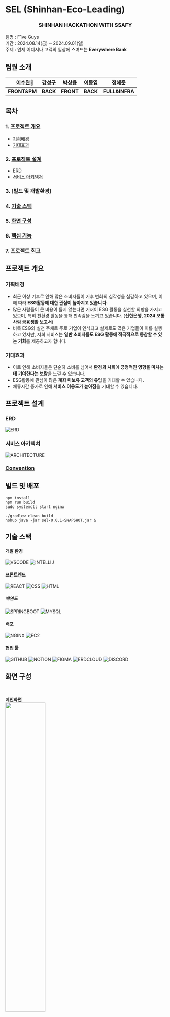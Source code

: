 # SEL (Shinhan-Eco-Leading)
<div align = center>

### SHINHAN HACKATHON WITH SSAFY

</div>

팀명 : F1ve Guys  
기간 : 2024.08.14(금) ~ 2024.09.01(일)  
주제 : 언제 어디서나 고객의 일상에 스며드는 **Everywhere Bank**


## 팀원 소개
| 　**[이수완](https://github.com/Rafael-Lee-SW)👑**　 | **[강성구](https://github.com/strong-nine)** |  **[박상용](https://github.com/sangypar)**   | **[이동엽](https://github.com/doongyeop)** | **[정해준](https://github.com/jun-23)** |
| :--------------: | :--------: | :-----------: | :--------: | :--------: |
|  **FRONT&PM**  | **BACK**  | **FRONT** | **BACK**  |  **FULL&INFRA**  |

## 목차
### 1. [프로젝트 개요](#프로젝트-개요)
- [기획배경](#기획배경)
- [기대효과](#기대효과)
### 2. [프로젝트 설계](#프로젝트-설계)  
- [ERD](#erd)
- [서비스 아키텍쳐](#서비스-아키텍쳐)
### 3. [빌드 및 개발환경]
### 4. [기술 스택](#기술-스택)    
### 5. [화면 구성](#화면-구성)    
### 6. [핵심 기능](#핵심-기능)    
### 7. [프로젝트 회고](#프로젝트-회고)  


## 프로젝트 개요
### 기획배경
 - 최근 이상 기후로 인해 많은 소비자들이 기후 변화의 심각성을 실감하고 있으며, 이에 따라 **ESG활동에 대한 관심이 높아지고 있습니다.** 
 - 많은 사람들이 큰 비용이 들지 않는다면 기꺼이 ESG 활동을 실천할 의향을 가지고 있으며, 특히 친환경 활동을 통해 만족감을 느끼고 있습니다. (**신한은행, 2024 보통사람 금융생활 보고서**)
 - 비록 ESG의 실천 주체로 주로 기업이 인식되고 실제로도 많은 기업들이 이를 실행하고 있지만, 저희 서비스는 **일반 소비자들도 ESG 활동에 적극적으로 동참할 수 있는 기회**를 제공하고자 합니다. 
 ### 기대효과
 - 이로 인해 소비자들은 단순히 소비를 넘어서 **환경과 사회에 긍정적인 영향을 미치는 데 기여한다는 보람**을 느낄 수 있습니다.
 - ESG활동에 관심이 많은 **계좌 미보유 고객의 유입**을 기대할 수 있습니다.
 - 체류시간 증가로 인해 **서비스 이용도가 높아짐**을 기대할 수 있습니다.

## 프로젝트 설계
### ERD
![ERD](./img/ERD.png)
<br>

### 서비스 아키텍쳐
![ARCHITECTURE](./img/architecture.PNG)

### [Convention](https://github.com/sel-f1veguys/sel-f1veguys/wiki/Convention)

## 빌드 및 배포

```
npm install
npm run build
sudo systemctl start nginx
```

```
./gradlew clean build
nohup java -jar sel-0.0.1-SNAPSHOT.jar &
```

## 기술 스택

#### 개발 환경
![VSCODE](https://img.shields.io/badge/VSCode-007ACC?style=ROUND&logo=visual%20studio%20code&logoColor=white)
![INTELLIJ](https://img.shields.io/badge/IntelliJ%20IDEA-000000?style=ROUND&logo=intellij-idea&logoColor=white)

#### 프론트엔드
![REACT](https://img.shields.io/badge/React-61DAFB?style=ROUND&logo=react&logoColor=white)
![CSS](https://img.shields.io/badge/CSS-1572B6?style=ROUND&logo=css3&logoColor=white)
![HTML](https://img.shields.io/badge/HTML-E34F26?style=ROUND&logo=html5&logoColor=white)
 
##### 백엔드
![SPRINGBOOT](https://img.shields.io/badge/SpringBoot-6DB33F?style=ROUND&logo=springboot&logoColor=white)
![MYSQL](https://img.shields.io/badge/MySQL-4479A1?style=ROUND&logo=mysql&logoColor=white)

#### 배포
![NGINX](https://img.shields.io/badge/NGINX-009639?style=ROUND&logo=nginx&logoColor=white)
![EC2](https://img.shields.io/badge/Amazon%20EC2-FF9900?style=ROUND&logo=amazon-aws&logoColor=white)

#### 협업 툴 
![GITHUB](https://img.shields.io/badge/GitHub-181717?style=ROUND&logo=github&logoColor=white)
![NOTION](https://img.shields.io/badge/Notion-000000?style=ROUND&logo=notion&logoColor=white)
![FIGMA](https://img.shields.io/badge/Figma-F24E1E?style=ROUND&logo=figma&logoColor=white)
![ERDCLOUD](https://img.shields.io/badge/ERDCloud-FF4C3B?style=ROUND&logo=databricks&logoColor=white)
![DISCORD](https://img.shields.io/badge/Discord-5865F2?style=ROUND&logo=discord&logoColor=white)


## 화면 구성  
<br>

**메인화면**  
<img src="./img/메인.PNG" width="50%">  
<br>

<br>

**소비분석(포인트 획득1)**  
<img src="./img/소비분석.PNG" width="50%">  
<br>

<br>

**포인트 획득2**  
<img src="./img/포인트_출석체크.PNG" width="50%">  
<br>

<br>

**포인트 획득3**  
<img src="./img/퀴즈.PNG" width="50%">  
<br>

<br>

**포인트 소비1**  
**<img src="./img/포인트_소비처_캠1.PNG" width="50%">**  
**<img src="./img/포인트_소비처_캠2.PNG" width="50%">**  
<br>

<br>

**포인트 소비2**  
**<img src="./img/포인트_소비처_나무1.PNG" width="50%">**  
**<img src="./img/포인트_소비처_나무2.PNG" width="50%">**  
<br>

## 핵심 기능  
1. 금융API를 활용한 소비분석
2. 소비분석을 통한 마이 신한 포인트적립 : 친환경 기업에서 카드를 사용하면 판별 후 포인트 적립
3. 캠페인 / 나무키우기 등 포인트 소비처 : 캠페인을 통해 ESG활동에 참여할 수 있고 나무키우기를 통해 리워드를 획득할 수 있음.
4. 퀴즈/게임 : 퀴즈와 게이미피케이션을 도입하여 사용자의 체류 시간 증가와 리워드(마이신한포인트) 제공.

## 프로젝트 회고
> **수완👑** : 이번 해커톤에서 팀장으로서 많은 것을 배울 수 있었던 소중한 경험이었습니다. 짧은 시간 안에 목표를 설정하고, 팀원들과 효율적으로 소통하며 프로젝트를 완수하는 과정에서 다소 어려움이 있었지만, 그만큼 보람도 컸습니다. 특히 팀원들의 열정과 협업 덕분에 무수면 코딩 스프린트에서 끝까지 포기하지 않고 목표를 달성할 수 있었습니다. 이번 경험을 통해 팀워크의 중요성을 다시 한번 깨달았고, 앞으로도 이런 도전을 즐기면서 더 성장해 나가고 싶습니다. 

> **성구🧀** : 지난 2주간 바쁘게 달려왔던 신한 해커톤은 처음 해보는 것이었지만 여러모로 좋은 경험이었습니다. 기획을 하고, 다시 수정을 하고, 다시 계획을 수립하기를 여러 차례 반복하기도 하고 목표를 위해 일부 기능에 집중하는 등 성공적으로 프로젝트를 마무리하기 위해 노력하였습니다. 다음에도 이런 좋은 기회가 있으면 좋겠습니다

> **상용🍕** : 처음에는 단기간에 잠도 자지 않은 상태에서 코딩을 할 수 있는지 불안했지만 다 같이 함께하는 분위기 덕분에 이겨낼 수 있었습니다. 디자인을 진행하는 과정에서 가고 있는 방향이 맞는 것인지 헷갈림과 피곤이 합쳐져서 힘든 시간이었지만 팀내의 반복적인 피드백과 멘토링에서 얻을 수 있었던 조언 덕분에 흔들리지 않고 마지막까지 해낼 수 있었습니다. 길게도 느꼈지만 짧았던 저를 성장시킬 수 있었던 소중한 시간이었습니다.

> **동엽🧸** : 이번 해커톤에서 마음이 잘 맞는 팀원들과 함께 좋은 기회를 얻어 본선에 진출할 수 있어 매우 기뻤습니다. 비록 2주라는 짧은 기간 동안 기능을 설계하고 구현하는 과정이 다소 촉박했지만, 팀원들과 함께 재미있게 임해서 정말 즐거운 시간이었습니다. 처음 참여한 해커톤이었음에도 불구하고, 많은 것을 배울 수 있었고 오래도록 기억에 남을 것 같습니다. 좋은 기회를 마련해 주신 신한은행에 감사드립니다!

> **해준🩳** :  해커톤을 통해 단기간에 집중하고 팀원과 상의하면서 개발을 하는 과정에서 급할 때야말로 의사소통 하나하나가 중요함을 느낄 수 있는 좋은 경험이었습니다. 개발하는 동안에는 힘들다라는 생각뿐이었지만 결과물을 만들고 나서야 개발자로써 한 단계 성장함을 느낄 수 있었습니다. 또 자신들도 힘든 상황에서도 문제가 발생했을 때 다 같이 뛰어들어서 해결하는 팀원의 모습에서 더욱 더 돈독해질 수 있는 기회였습니다.


 
